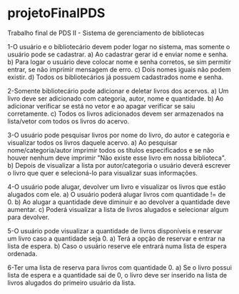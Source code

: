 # projetoFinalPDS
Trabalho final de PDS II - Sistema de gerenciamento de bibliotecas

1-O usuário e o bibliotecário devem poder logar no sistema, mas somente o usuário pode se cadastrar.
a) Ao cadastrar gerar id e enviar nome e senha.
b) Para logar o usuário deve colocar nome e senha corretos, se sim permitir entrar, se não imprimir mensagem de erro.
c) Dois nomes iguais não podem existir.
d) Todos os bibliotecários já possuem cadastrados nome e senha.

2-Somente bibliotecário pode adicionar e deletar livros dos acervos.
a) Um livro deve ser adicionado com categoria, autor, nome e quantidade.
b) Ao adicionar verificar se está no vetor e ao apagar verificar se saiu corretamente.
c) Todos os livros adicionados devem ser armazenados na lista/vetor com todos os livros do acervo.

3-O usuário pode pesquisar livros por nome do livro, do autor e categoria e visualizar todos os livros daquele acervo.
a) Ao pesquisar nome/categoria/autor imprimir todos os títulos especificados e se não houver nenhum deve imprimir "Não existe esse livro em nossa biblioteca".
b) Depois de visualizar a lista por autor/categoria o usuário deverá escrever o livro que quer e selecioná-lo para visualizar suas informações.

4-O usuário pode alugar, devolver um livro e visualizar os livros que estão alugados com ele.
a) O usuário poderá alugar livros com quantidade != de 0.
b) Ao alugar a quantidade deve diminuir e ao devolver a quantidade deve aumentar.
c) Poderá visualizar a lista de livros alugados e selecionar algum para devolver.

5-O usuário pode visualizar a quantidade de livros disponíveis e reservar um livro caso a quantidade seja 0.
a) Terá a opção de reservar e entrar na lista de espera.
b) Caso o usuário reserve ele entrará numa lista de espera ordenada.

6-Ter uma lista de reserva para livros com quantidade 0.
a) Se o livro possui lista de espera e a quantidade sai de 0, o livro deve ser inserido na lista de livros alugados do primeiro usuário da lista.

